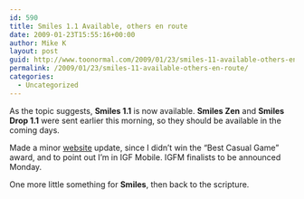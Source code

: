 ```yaml
---
id: 590
title: Smiles 1.1 Available, others en route
date: 2009-01-23T15:55:16+00:00
author: Mike K
layout: post
guid: http://www.toonormal.com/2009/01/23/smiles-11-available-others-en-route/
permalink: /2009/01/23/smiles-11-available-others-en-route/
categories:
  - Uncategorized
---
```

As the topic suggests, **Smiles 1.1** is now available. **Smiles Zen** and **Smiles Drop 1.1** were sent earlier this morning, so they should be available in the coming days.

Made a minor [website](http://www.smiles-game.com) update, since I didn&#8217;t win the &#8220;Best Casual Game&#8221; award, and to point out I&#8217;m in IGF Mobile. IGFM finalists to be announced Monday.

One more little something for **Smiles**, then back to the scripture.